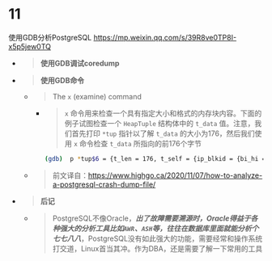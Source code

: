 
# 11

使用GDB分析PostgreSQL https://mp.weixin.qq.com/s/39R8ve0TP8I-x5p5jew0TQ
- > **使用GDB调试coredump**
- > **使用GDB命令**
  * > The `x` (examine) command
    + > `x` 命令用来检查一个具有指定大小和格式的内存块内容。下面的例子试图检查一个 `HeapTuple` 结构体中的 `t_data` 值。注意，我们首先打印 `*tup` 指针以了解 `t_data` 的大小为176，然后我们使用 `x` 命令检查 `t_data` 所指向的前176个字节
      ```sh
      (gdb)  p *tup$6 = {t_len = 176, t_self = {ip_blkid = {bi_hi = 65535, bi_lo = 65535}, ip_posid = 0}, t_tableOid = 0,  t_data = 0x55ba8290f790}(gdb)  p tup->t_data$7 = (HeapTupleHeader) 0x55ba8290f790(gdb) x/176bx  tup->t_data0x55ba8290f790: 0xc0    0x02    0x00    0x00    0xff    0xff    0xff    0xff0x55ba8290f798: 0x47    0x00    0x00    0x00    0xff    0xff    0xff    0xff0x55ba8290f7a0: 0x00    0x00    0x1f    0x00    0x01    0x00    0x20    0xff0x55ba8290f7a8: 0xff    0xff    0x0f    0x00    0x00    0x00    0x00    0x000x55ba8290f7b0: 0x0a    0x40    0x00    0x00    0x74    0x65    0x73    0x740x55ba8290f7b8: 0x00    0x00    0x00    0x00    0x00    0x00    0x00    0x000x55ba8290f7c0: 0x00    0x00    0x00    0x00    0x00    0x00    0x00    0x000x55ba8290f7c8: 0x00    0x00    0x00    0x00    0x00    0x00    0x00    0x000x55ba8290f7d0: 0x00    0x00    0x00    0x00    0x00    0x00    0x00    0x000x55ba8290f7d8: 0x00    0x00    0x00    0x00    0x00    0x00    0x00    0x000x55ba8290f7e0: 0x00    0x00    0x00    0x00    0x00    0x00    0x00    0x000x55ba8290f7e8: 0x00    0x00    0x00    0x00    0x00    0x00    0x00    0x000x55ba8290f7f0: 0x00    0x00    0x00    0x00    0x98    0x08    0x00    0x000x55ba8290f7f8: 0x01    0x40    0x00    0x00    0xff    0xff    0x00    0x630x55ba8290f800: 0x43    0x00    0x01    0x2c    0x08    0x40    0x00    0x000x55ba8290f808: 0x00    0x00    0x00    0x00    0x09    0x40    0x00    0x000x55ba8290f810: 0xf2    0x08    0x00    0x00    0xf3    0x08    0x00    0x000x55ba8290f818: 0x62    0x09    0x00    0x00    0x63    0x09    0x00    0x000x55ba8290f820: 0x00    0x00    0x00    0x00    0x00    0x00    0x00    0x000x55ba8290f828: 0x00    0x00    0x00    0x00    0x64    0x78    0x00    0x000x55ba8290f830: 0x00    0x00    0x00    0x00    0xff    0xff    0xff    0xff0x55ba8290f838: 0x00    0x00    0x00    0x00    0x00    0x00    0x00    0x00(gdb)
      ```
  * > 前文译自：https://www.highgo.ca/2020/11/07/how-to-analyze-a-postgresql-crash-dump-file/
- > **后记**
  * > PostgreSQL不像Oracle，***出了故障需要溯源时，Oracle得益于各种强大的分析工具比如`AWR`、`ASH`等，往往在数据库里面就能分析个七七八八***，PostgreSQL没有如此强大的功能，需要经常和操作系统打交道，Linux首当其冲。作为DBA，还是需要了解一下常用的工具
